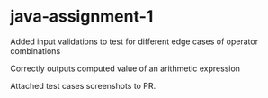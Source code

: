 # java-assignment-1

Added input validations to test for different edge cases of operator combinations

Correctly outputs computed value of an arithmetic expression

Attached test cases screenshots to PR.